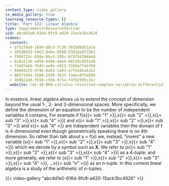 ```yaml
---
content_type: video_gallery
is_media_gallery: true
learning_resource_types: []
title: 'Part III: Linear Algebra'
type: SupplementalResourceSection
uid: abcdd1e0-616d-8fc9-a420-15acb3bc4626
videos:
  content:
  - b75278a8-1699-d8c3-7c30-382bdb952acb
  - 185d8433-5662-dabe-8800-9383eedf33b1
  - f909725c-858e-0bc4-295c-6f8f5d396be8
  - 6c8a1136-e05b-648d-e0e4-06530c6551d6
  - 71d47ab6-7b4d-ae8e-e813-318da7febf68
  - 84684255-d79b-6a03-1a93-a7f2e8ba61b2
  - 085719d4-3500-2595-3b3f-fa4ec075d206
  - 1b9b22a6-f918-c5b6-075a-f4fb2995c31c
  website: res-18-008-calculus-revisited-complex-variables-differential-equations-and-linear-algebra-fall-2011
---
```


In essence, linear algebra allows us to extend the concept of dimension beyond the usual 1-, 2- and 3-dimensional spaces. More specifically, we define the dimension of an equation to be the number of independent variables it contains, For example if f(x{{< sub "1" >}},x{{< sub "2" >}},x{{< sub "3" >}},x{{< sub "4" >}}) and x{{< sub "1" >}},x{{< sub "2" >}},x{{< sub "3" >}} and x{{< sub "4" >}} are independent variables then the domain of f is 4-dimensional even though geometrically speaking there is no 4th dimension. So rather than talk about y = f(x) we, instead, "invent" a new variable (x{{< sub "1" >}},x{{< sub "2" >}},x{{< sub "3" >}},x{{< sub "4" >}}) which we denote by a symbol such as **X**. We refer to (x{{< sub "1" >}},x{{< sub "2" >}},x{{< sub "3" >}},x{{< sub "4" >}}) as a 4-tuple; and more generally, we refer to (x{{< sub "1" >}},x{{< sub "2" >}},x{{< sub "3" >}},x{{< sub "4" >}}, ...x{{< sub "n" >}}) as an n-tuple. In this context linear algebra is a study of the arithmetic of n-tuples.

{{< video-gallery "abcdd1e0-616d-8fc9-a420-15acb3bc4626" >}}

